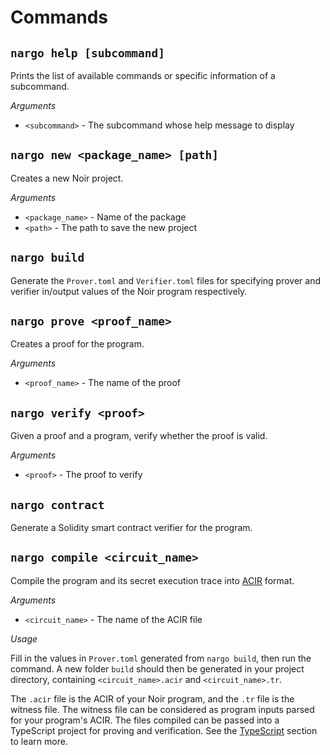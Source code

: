 # Commands

## `nargo help [subcommand]`

Prints the list of available commands or specific information of a subcommand.

_Arguments_

- `<subcommand>` - The subcommand whose help message to display

## `nargo new <package_name> [path]`

Creates a new Noir project.

_Arguments_

- `<package_name>` - Name of the package
- `<path>` - The path to save the new project

## `nargo build`

Generate the `Prover.toml` and `Verifier.toml` files for specifying prover and verifier in/output values of the Noir program respectively.

## `nargo prove <proof_name>`

Creates a proof for the program.

_Arguments_

- `<proof_name>` - The name of the proof

## `nargo verify <proof>`

Given a proof and a program, verify whether the proof is valid.

_Arguments_

- `<proof>` - The proof to verify

## `nargo contract`

Generate a Solidity smart contract verifier for the program.

## `nargo compile <circuit_name>`

Compile the program and its secret execution trace into [ACIR](../../acir.md) format.

_Arguments_

- `<circuit_name>` - The name of the ACIR file

_Usage_

Fill in the values in `Prover.toml` generated from `nargo build`, then run the command. A new folder `build` should then be generated in your project directory, containing `<circuit_name>.acir` and `<circuit_name>.tr`.

The `.acir` file is the ACIR of your Noir program, and the `.tr` file is the witness file. The witness file can be considered as program inputs parsed for your program's ACIR. The files compiled can be passed into a TypeScript project for proving and verification. See the [TypeScript](../typescript.md#proving-and-verifying-externally-compiled-files) section to learn more.